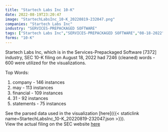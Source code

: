 ```yaml
---
title: "Startech Labs Inc 10-K"
date: 2022-08-19T23:20:47
image: "StartechLabsInc_10-K_20220819-232047.png"
companies: "Startech Labs Inc"
industry: "SERVICES-PREPACKAGED SOFTWARE"
tags: ["Startech Labs Inc","SERVICES-PREPACKAGED SOFTWARE","08-18-2022","10-K"]
forms: "10-K"
---
```

Startech Labs Inc, which is in the Services-Prepackaged Software [7372] industry, SEC 10-K filing on August 18, 2022 had 7246 (cleaned) words - 600 were utilized for the visualizations.

Top Words:
1. company - 146 instances
2. may - 113 instances
3. financial - 109 instances
4. 31 - 92 instances
5. statements - 75 instances


See the parsed data used in the visualization [here]({{< staticlink name=StartechLabsInc_10-K_20220819-232047.json >}}).  
View the actual filing on the SEC website [here](https://www.sec.gov/Archives/edgar/data/1584480/0001640334-22-001828.txt)